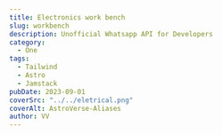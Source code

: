 ```yaml
---
title: Electronics work bench
slug: workbench
description: Unofficial Whatsapp API for Developers
category:
  - One
tags:
  - Tailwind
  - Astro
  - Jamstack
pubDate: 2023-09-01
coverSrc: "../../eletrical.png"
coverAlt: AstroVerse-Aliases
author: VV
---
```

